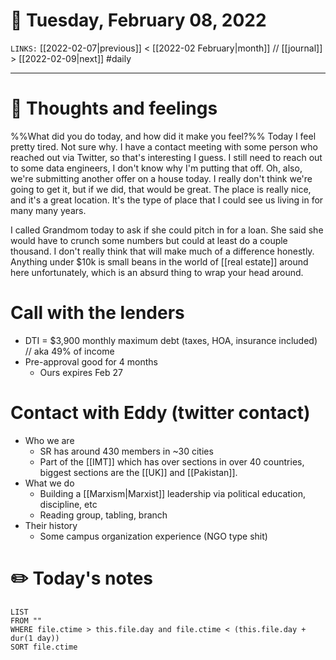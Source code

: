# 📅 Tuesday, February 08, 2022
`LINKS:` [[2022-02-07|previous]] < [[2022-02 February|month]] // [[journal]] > [[2022-02-09|next]] 
#daily

---
# 💭 Thoughts and feelings
%%What did you do today, and how did it make you feel?%%
Today I feel pretty tired. Not sure why. I have a contact meeting with some person who reached out via Twitter, so that's interesting I guess. I still need to reach out to some data engineers, I don't know why I'm putting that off. Oh, also, we're submitting another offer on a house today. I really don't think we're going to get it, but if we did, that would be great. The place is really nice, and it's a great location. It's the type of place that I could see us living in for many many years. 

I called Grandmom today to ask if she could pitch in for a loan. She said she would have to crunch some numbers but could at least do a couple thousand. I don't really think that will make much of a difference honestly. Anything under $10k is small beans in the world of [[real estate]] around here unfortunately, which is an absurd thing to wrap your head around.

# Call with the lenders
- DTI = $3,900 monthly maximum debt (taxes, HOA, insurance included) // aka 49% of income
- Pre-approval good for 4 months
	- Ours expires Feb 27

# Contact with Eddy (twitter contact)
- Who we are
	- SR has around 430 members in ~30 cities
	- Part of the [[IMT]] which has over sections in over 40 countries, biggest sections are the [[UK]] and [[Pakistan]]. 
- What we do
	- Building a [[Marxism|Marxist]] leadership via political education, discipline, etc
	- Reading group, tabling, branch
- Their history
	- Some campus organization experience (NGO type shit)

# ✏️ Today's notes
```dataview
LIST 
FROM ""
WHERE file.ctime > this.file.day and file.ctime < (this.file.day + dur(1 day))
SORT file.ctime
```
